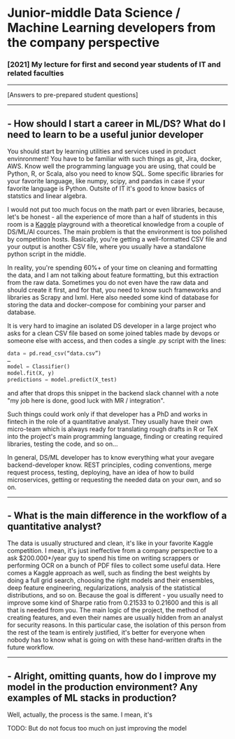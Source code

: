 # Junior-middle Data Science / Machine Learning developers from the company perspective

### [2021] My lecture for first and second year students of IT and related faculties
---
[Answers to pre-prepared student questions]

---


## - How should I start a career in ML/DS? What do I need to learn to be a useful junior developer

You should start by learning utilities and services used in product envinronment! You have to be familiar with such things as git, Jira, docker, AWS. Know well the programming language you are using, that could be Python, R, or Scala, also you need to know SQL. Some specific libraries for your favorite language, like numpy, scipy, and pandas in case if your favorite language is Python. Outsite of IT it's good to know basics of statstics and linear algebra.

I would not put too much focus on the math part or even libraries, because, let's be honest - all the experience of more than a half of students in this room is a [Kaggle](https://www.kaggle.com/) playground with a theoretical knowledge from a couple of DS/ML/AI cources. The main problem is that the environment is too polished by competition hosts. Basically, you're getting a well-formatted CSV file and your output is another CSV file, where you usually have a standalone python script in the middle.

In reality, you're spending 60%+ of your time on cleaning and formatting the data, and I am not talking about feature formatting, but this extraction from the raw data. Sometimes you do not even have the raw data and should create it first, and for that, you need to know such frameworks and libraries as Scrapy and lxml. Here also needed some kind of database for storing the data and docker-compose for combining your parser and database.

It is very hard to imagine an isolated DS developer in a large project who asks for a clean CSV file based on some joined tables made by devops or someone else with access, and then codes a single .py script with the lines:

```python
data = pd.read_csv(“data.csv”)
…
model = Classifier()
model.fit(X, y)
predictions = model.predict(X_test)
```

and after that drops this snippet in the backend slack channel with a note "my job here is done, good luck with MR / integration".

Such things could work only if that developer has a PhD and works in fintech in the role of a quantitative analyst. They usually have their own micro-team which is always ready for translating rough drafts in R or TeX into the project's main programming language, finding or creating required libraries, testing the code, and so on...

In general, DS/ML developer has to know everything what your avegare backend-developer know. REST principles, coding conventions, merge request process, testing, deploying, have an idea of how to build microservices, getting or requesting the needed data on your own, and so on.

---

## - What is the main difference in the workflow of a quantitative analyst?

The data is usually structured and clean, it's like in your favorite Kaggle competition. I mean, it's just ineffective from a company perspective to a ask $200.000+/year guy to spend his time on writing scrappers or performing OCR on a bunch of PDF files to collect some useful data. Here comes a Kaggle approach as well, such as finding the best weights by doing a full grid search, choosing the right models and their ensembles, deep feature engineering, regularizations, analysis of the statistical distributions, and so on. Because the goal is different - you usually need to improve some kind of Sharpe ratio from 0.21533 to 0.21600 and this is all that is needed from you. The main logic of the project, the method of creating features, and even their names are usually hidden from an analyst for security reasons. In this particular case, the isolation of this person from the rest of the team is entirely justified, it's better for everyone when nobody has to know what is going on with these hand-written drafts in the future workflow.

---
## - Alright, omitting quants, how do I improve my model in the production environment? Any examples of ML stacks in production?

Well, actually, the process is the same. I mean, it's



TODO: But do not focus too much on just improving the model